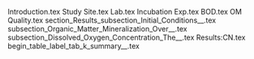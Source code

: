 Introduction.tex
Study Site.tex
Lab.tex
Incubation Exp.tex
BOD.tex
OM Quality.tex
section_Results_subsection_Initial_Conditions__.tex
subsection_Organic_Matter_Mineralization_Over__.tex
subsection_Dissolved_Oxygen_Concentration_The__.tex
Results:CN.tex
begin_table_label_tab_k_summary__.tex